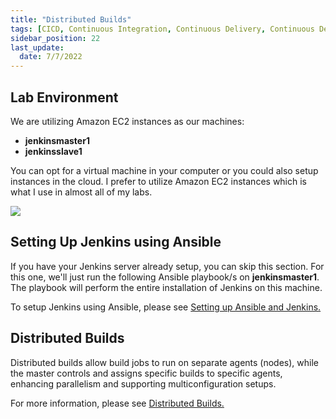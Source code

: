 ```yaml
---
title: "Distributed Builds"
tags: [CICD, Continuous Integration, Continuous Delivery, Continuous Deployment, Jenkins]
sidebar_position: 22
last_update:
  date: 7/7/2022
---
```




## Lab Environment

We are utilizing Amazon EC2 instances as our machines:

- **jenkinsmaster1**
- **jenkinsslave1**

You can opt for a virtual machine in your computer or you could also setup instances in the cloud. I prefer to utilize Amazon EC2 instances which is what I use in almost all of my labs.

<div class='img-center'>

![](/img/docs/ansible-lab-diagram-4.png)

</div>


## Setting Up Jenkins using Ansible

If you have your Jenkins server already setup, you can skip this section. For this one, we'll just run the following Ansible playbook/s on **jenkinsmaster1**. The playbook will perform the entire installation of Jenkins on this machine.

To setup Jenkins using Ansible, please see [Setting up Ansible and Jenkins.](/docs/017-Version-Control-and-CICD/002-CICD/003-Jenkins-Labs/005-Setup-Ansible-and-Jenkins.md)


## Distributed Builds

Distributed builds allow build jobs to run on separate agents (nodes), while the master controls and assigns specific builds to specific agents, enhancing parallelism and supporting multiconfiguration setups.

For more information, please see [Distributed Builds.](/docs/017-Version-Control-and-CICD/002-CICD/002-Jenkins-Notes/022-Distributed-Builds.md)